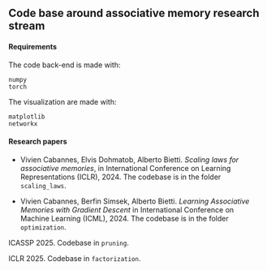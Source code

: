 ## Code base around associative memory research stream

#### Requirements
The code back-end is made with:
```text
numpy
torch
```
The visualization are made with:
```text
matplotlib
networkx
```

#### Research papers
- Vivien Cabannes, Elvis Dohmatob, Alberto Bietti. *Scaling laws for associative memories*, in International Conference on Learning Representations (ICLR), 2024. The codebase is in the folder `scaling_laws`.

- Vivien Cabannes, Berfin Simsek, Alberto Bietti. *Learning Associative Memories with Gradient Descent* in International Conference on Machine Learning (ICML), 2024. The codebase is in the folder `optimization`.

ICASSP 2025. Codebase in `pruning`.

ICLR 2025. Codebase in `factorization`.
